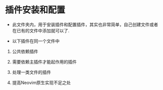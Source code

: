 # 插件安装和配置

- 此文件夹内，用于安装插件和配置插件，其实也非常简单，自己创建文件或者在已有的文件中添加就可以了.

- 以下插件在同一个文件中

1. 公共依赖插件

2. 需要依赖主插件才能起作用的插件

3. 处理一类文件的插件

4. 提高Neovim原生实现不足之处

